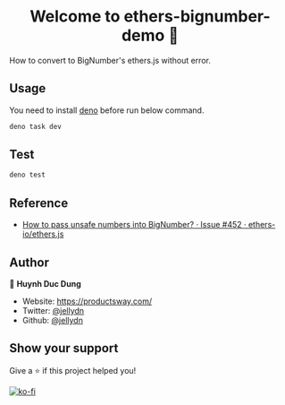 <h1 align="center">Welcome to ethers-bignumber-demo 👋</h1>
<p>
 How to convert to BigNumber's ethers.js without error.
</p>

## Usage

You need to install [deno](https://deno.land/manual@v1.31.0/getting_started/installation) before run below command.

```sh
deno task dev
```

## Test

```sh
deno test
```

## Reference

- [How to pass unsafe numbers into BigNumber? · Issue #452 · ethers-io/ethers.js](https://github.com/ethers-io/ethers.js/issues/452)

## Author

👤 **Huynh Duc Dung**

- Website: https://productsway.com/
- Twitter: [@jellydn](https://twitter.com/jellydn)
- Github: [@jellydn](https://github.com/jellydn)

## Show your support

Give a ⭐️ if this project helped you!

[![ko-fi](https://ko-fi.com/img/githubbutton_sm.svg)](https://ko-fi.com/Q5Q61Q7YM)
